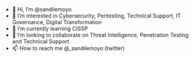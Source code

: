 - 👋 Hi, I’m @sandilemoyo
- 👀 I’m interested in Cybersecurity, Pentesting, Technical Support, IT Governance, Digital Transformation
- 🌱 I’m currently learning CISSP
- 💞️ I’m looking to collaborate on Threat Intelligence, Penetration Testing and Technical Support
- 📫 How to reach me @_sandilemoyo (twitter)

<!---
sandilemoyo/sandilemoyo is a ✨ special ✨ repository because its `README.md` (this file) appears on your GitHub profile.
You can click the Preview link to take a look at your changes.
--->
